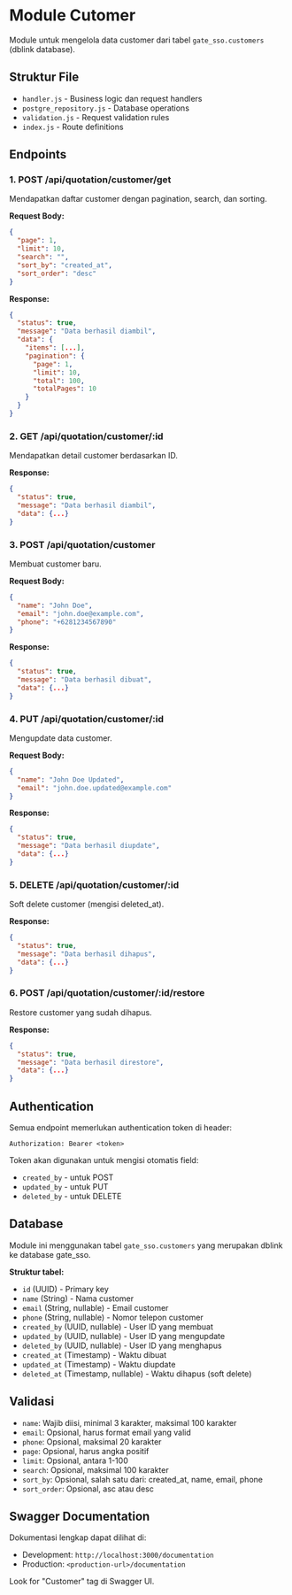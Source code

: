 # Module Cutomer

Module untuk mengelola data customer dari tabel `gate_sso.customers` (dblink database).

## Struktur File

- `handler.js` - Business logic dan request handlers
- `postgre_repository.js` - Database operations
- `validation.js` - Request validation rules
- `index.js` - Route definitions

## Endpoints

### 1. POST /api/quotation/customer/get
Mendapatkan daftar customer dengan pagination, search, dan sorting.

**Request Body:**
```json
{
  "page": 1,
  "limit": 10,
  "search": "",
  "sort_by": "created_at",
  "sort_order": "desc"
}
```

**Response:**
```json
{
  "status": true,
  "message": "Data berhasil diambil",
  "data": {
    "items": [...],
    "pagination": {
      "page": 1,
      "limit": 10,
      "total": 100,
      "totalPages": 10
    }
  }
}
```

### 2. GET /api/quotation/customer/:id
Mendapatkan detail customer berdasarkan ID.

**Response:**
```json
{
  "status": true,
  "message": "Data berhasil diambil",
  "data": {...}
}
```

### 3. POST /api/quotation/customer
Membuat customer baru.

**Request Body:**
```json
{
  "name": "John Doe",
  "email": "john.doe@example.com",
  "phone": "+6281234567890"
}
```

**Response:**
```json
{
  "status": true,
  "message": "Data berhasil dibuat",
  "data": {...}
}
```

### 4. PUT /api/quotation/customer/:id
Mengupdate data customer.

**Request Body:**
```json
{
  "name": "John Doe Updated",
  "email": "john.doe.updated@example.com"
}
```

**Response:**
```json
{
  "status": true,
  "message": "Data berhasil diupdate",
  "data": {...}
}
```

### 5. DELETE /api/quotation/customer/:id
Soft delete customer (mengisi deleted_at).

**Response:**
```json
{
  "status": true,
  "message": "Data berhasil dihapus",
  "data": {...}
}
```

### 6. POST /api/quotation/customer/:id/restore
Restore customer yang sudah dihapus.

**Response:**
```json
{
  "status": true,
  "message": "Data berhasil direstore",
  "data": {...}
}
```

## Authentication

Semua endpoint memerlukan authentication token di header:
```
Authorization: Bearer <token>
```

Token akan digunakan untuk mengisi otomatis field:
- `created_by` - untuk POST
- `updated_by` - untuk PUT
- `deleted_by` - untuk DELETE

## Database

Module ini menggunakan tabel `gate_sso.customers` yang merupakan dblink ke database gate_sso.

**Struktur tabel:**
- `id` (UUID) - Primary key
- `name` (String) - Nama customer
- `email` (String, nullable) - Email customer
- `phone` (String, nullable) - Nomor telepon customer
- `created_by` (UUID, nullable) - User ID yang membuat
- `updated_by` (UUID, nullable) - User ID yang mengupdate
- `deleted_by` (UUID, nullable) - User ID yang menghapus
- `created_at` (Timestamp) - Waktu dibuat
- `updated_at` (Timestamp) - Waktu diupdate
- `deleted_at` (Timestamp, nullable) - Waktu dihapus (soft delete)

## Validasi

- `name`: Wajib diisi, minimal 3 karakter, maksimal 100 karakter
- `email`: Opsional, harus format email yang valid
- `phone`: Opsional, maksimal 20 karakter
- `page`: Opsional, harus angka positif
- `limit`: Opsional, antara 1-100
- `search`: Opsional, maksimal 100 karakter
- `sort_by`: Opsional, salah satu dari: created_at, name, email, phone
- `sort_order`: Opsional, asc atau desc

## Swagger Documentation

Dokumentasi lengkap dapat dilihat di:
- Development: `http://localhost:3000/documentation`
- Production: `<production-url>/documentation`

Look for "Customer" tag di Swagger UI.

